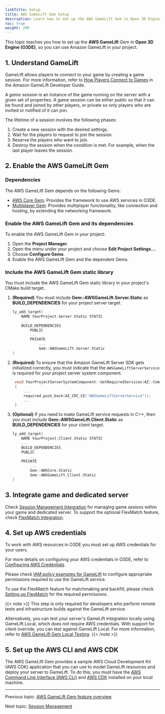 ```yaml
---
linkTitle: Setup
title: AWS GameLift Gem Setup
description: Learn how to set up the AWS GameLift Gem in Open 3D Engine (O3DE).
toc: true
weight: 200
---
```


This topic teaches you how to set up the **AWS GameLift** Gem in **Open 3D Engine (O3DE)**, so you can use Amazon GameLift in your project.

## 1. Understand GameLift

GameLift allows players to connect to your game by creating a game session. For more information, refer to [How Players Connect to Games](https://docs.aws.amazon.com/gamelift/latest/developerguide/game-sessions-intro.html) in the Amazon GameLift Developer Guide.

A *game session* is an instance of the game running on the server with a given set of properties. A game session can be either public so that it can be found and joined by other players, or private so only players who are invited or notified of it can join.  

The lifetime of a session involves the following phases:
   1. Create a new session with the desired settings.  
   2. Wait for the players to request to join the session.  
   3. Reserve the players who want to join.  
   4. Destroy the session when the condition is met. For example, when the last player leaves the session. 
    

## 2. Enable the AWS GameLift Gem


### Dependencies

The AWS GameLift Gem depends on the following Gems:

- [AWS Core Gem](/docs/user-guide/gems/reference/aws/aws-core): Provides the framework to use AWS services in O3DE.
- [Multiplayer Gem](/docs/user-guide/gems/reference/multiplayer/multiplayer/): Provides multiplayer functionality, like connection and hosting, by extending the networking framework.
  

### Enable the AWS GameLift Gem and its dependencies

To enable the AWS GameLift Gem in your project:
1. Open the **Project Manager**. 
2. Open the menu under your project and choose **Edit Project Settings...**.
3. Choose **Configure Gems**.
4. Enable the AWS GameLift Gem and the dependent Gems.


### Include the AWS GameLift Gem static library

You must include the AWS GameLift Gem static library in your project's CMake build target.

1. **(Required)** You must include **Gem::AWSGameLift.Server.Static** as **BUILD_DEPENDENCIES** for your project server target.

    ```cpp
    ly_add_target(
        NAME YourProject.Server.Static STATIC
        ...
        BUILD_DEPENDENCIES
            PUBLIC
            ...
            PRIVATE
                ...
                Gem::AWSGameLift.Server.Static
    )
    ```
   
2. **(Required)** To ensure that the Amazon GameLift Server SDK gets initialized correctly, you must indicate that the `AWSGameLiftServerService` is required for your project server system component.

   ```cpp
    void YourProjectServerSystemComponent::GetRequiredServices(AZ::ComponentDescriptor::DependencyArrayType& required)
    {
        ...
        required.push_back(AZ_CRC_CE("AWSGameLiftServerService"));
        ...
    }
   ```

3. **(Optional)** If you need to make GameLift service requests in C++, then you must include **Gem::AWSGameLift.Client.Static** as **BUILD_DEPENDENCIES** for your client target.

    ```cpp
    ly_add_target(
        NAME YourProject.Client.Static STATIC
        ...
        BUILD_DEPENDENCIES
        PUBLIC
            ...
        PRIVATE
            ...
            Gem::AWSCore.Static
            Gem::AWSGameLift.Client.Static
    )
    ```

## 3. Integrate game and dedicated server

Check [Session Management Integration](session-management/integration/) for managing game sesions within your game and dedicated server.
To support the optional FlexMatch feature, check [FlexMatch Integration](flexmatch/integration/).


## 4. Set up AWS credentials

To work with AWS resources in O3DE you must set up AWS credentials for your users. 

For more details on configuring your AWS credentials in O3DE, refer to [Configuring AWS Credentials](/docs/user-guide/gems/reference/aws/aws-core/configuring-credentials/).

Please check [IAM policy examples for GameLift](https://docs.aws.amazon.com/gamelift/latest/developerguide/gamelift-iam-policy-examples.html) to configure appropriate permissions required to use the GameLift service.

To use the FlexMatch feature for matchmaking and backfill, please check [Setting up FlexMatch](https://docs.aws.amazon.com/gamelift/latest/flexmatchguide/match-setting-up.html) for the required permissions.

{{< note >}} 
This step is only required for developers who perform remote tests and infrastructure builds against the GameLift service.

Alternatively, you can test your server's GameLift integration locally using GameLift Local, which does not require AWS credentials. With support for client override, you can test against GameLift Local. For more information, refer to [AWS GameLift Gem Local Testing](/docs/user-guide/gems/reference/aws/aws-gamelift/local-testing/). 
{{< /note >}} 


## 5. Set up the AWS CLI and AWS CDK

The AWS GameLift Gem provides a sample AWS Cloud Development Kit (AWS CDK) application that you can use to model GameLift resources and deploy your server to GameLift. To do this, you must have the [AWS Command Line Interface (AWS CLI)](https://aws.amazon.com/cli/) and [AWS CDK](https://aws.amazon.com/cdk/) installed on your local machine.


---

Previous topic: [AWS GameLift Gem feature overview](/docs/user-guide/gems/reference/aws/aws-gamelift)

Next topic: [Session Management](session-management/)
